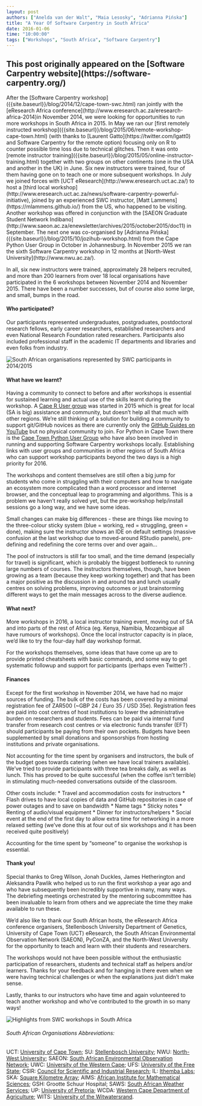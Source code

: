 ```yaml
---
layout: post
authors: ["Anelda van der Walt", "Maia Lesosky", "Adrianna Pińska"]
title: "A Year Of Software Carpentry in South Africa"
date: 2016-01-06
time: "10:00:00"
tags: ["Workshops", "South Africa", "Software Carpentry"]
---
```


<h2>This post originally appeared on the [Software Carpentry website](https://software-carpentry.org/)</h2>
After the [Software Carpentry workshop]({{site.baseurl}}/blog/2014/12/cape-town-swc.html) ran jointly with the [eResearch Africa conference](http://www.eresearch.ac.za/eresearch-africa-2014)in November 2014, we were looking for opportunities to run more workshops in South Africa in 2015. In May we ran our [first remotely instructed workshop]({{site.baseurl}}/blog/2015/06/remote-workshop-cape-town.html) (with thanks to [Laurent Gatto](https://twitter.com/lgatt0) and Software Carpentry for the remote option) focusing only on R to counter possible time loss due to technical glitches.  Then it was onto [remote instructor training]({{site.baseurl}}/blog/2015/05/online-instructor-training.html) together with two groups on other continents (one in the USA and another in the UK) in June. Six new instructors were trained, four of them having gone on to teach one or more subsequent workshops. In July we joined forces with [UCT eResearch](http://www.eresearch.uct.ac.za/) to host a  [third local workshop](http://www.eresearch.uct.ac.za/news/software-carpentry-powerful-initiative), joined by an experienced SWC instructor, [Matt Lammens](https://mlammens.github.io/) from the US, who happened to be visiting. Another workshop was offered in conjunction with the [SAEON Graduate Student Network Indibano](http://www.saeon.ac.za/enewsletter/archives/2015/october2015/doc11) in September. The next one was co-organised by [Adrianna Pińska]({{site.baseurl}}/blog/2015/10/jozihub-workshop.html) from the Cape Python User Group in October in Johannesburg. In November 2015 we ran the sixth Software Carpentry workshop in 12 months at [North-West University](http://www.nwu.ac.za/).

In all, six new instructors were trained, approximately 28 helpers recruited, and more than 200 learners from over 18 local organisations have participated in the 6 workshops between November 2014 and November 2015. There have been a number successes, but of course also some large, and small, bumps in the road.


#### Who participated?

Our participants represented undergraduates, postgraduates, postdoctoral research fellows, early career researchers, established researchers and even National Research Foundation rated researchers. Participants also included professional staff in the academic IT departments and libraries and even folks from industry.  

![South African organisations represented by SWC participants in 2014/2015]({{site.filesurl}}/2016/01/south-africa-participants.png "South African organisations represented by SWC participants in 2014/2015")

#### What have we learnt?

Having a community to connect to before and after workshops is essential for sustained learning and actual use of the skills learnt during the workshop.  A [Cape R User group](http://caperuser.wordpress.com/) was started in 2015 which is great for local (SA is big) assistance and community, but doesn’t help all that much with other regions.  We’re still thinking of a solution for building a community to support git/GitHub novices as there are currently only the [GitHub Guides on YouTube](https://www.youtube.com/user/GitHubGuides) but no physical community to join. For Python in Cape Town there is the [Cape Town Python User Group](https://www.ctpug.org.za/) who have also been involved in running and supporting Software Carpentry workshops locally. Establishing links with user groups and communities in other regions of South Africa who can support workshop participants beyond the two days is a high priority for 2016.

The workshops and content themselves are still often a big jump for students who come in struggling with their computers and how to navigate an ecosystem more complicated than a word processor and internet browser, and the conceptual leap to programming and algorithms. This is a problem we haven’t really solved yet, but the pre-workshop help/install sessions go a long way, and we have some ideas.

Small changes can make big differences - these are things like moving to the three-colour sticky system (blue = working, red = struggling, green = done), making sure the instructor shows an IDE on default settings (massive confusion at the last workshop due to moved-around RStudio panels), pre-defining and redefining the core terms over and over again... 

The pool of instructors is still far too small, and the time demand (especially for travel) is significant, which is probably the biggest bottleneck to running large numbers of courses. The instructors themselves, though, have been growing as a team (because they keep working together) and that has been a major positive as the discussion in and around tea and lunch usually centres on solving problems, improving outcomes or just brainstorming different ways to get the main messages across to the diverse audience. 

#### What next?

More workshops in 2016, a local instructor training event, moving out of SA and into parts of the rest of Africa (eg. Kenya, Namibia, Mozambique all have rumours of workshops). Once the local instructor capacity is in place, we’d like to try the four-day half day workshop format. 

For the workshops themselves, some ideas that have come up are to provide printed cheatsheets with basic commands, and some way to get systematic followup and support for participants (perhaps even Twitter?) .

#### Finances

Except for the first workshop in November 2014, we have had no major sources of funding.  The bulk of the costs has been covered by a minimal registration fee of ZAR500 (~GBP 24 / Euro 35 / USD 35e).  Registration fees are paid into cost centres of host institutions to lower the administrative burden on researchers and students. Fees can be paid via internal fund transfer from research cost centres or via electronic funds transfer (EFT) should participants be paying from their own pockets. Budgets have been supplemented by small donations and sponsorships from hosting institutions and private organisations.

Not accounting for the time spent by organisers and instructors, the bulk of the budget goes towards catering (when we have local trainers available).  We’ve tried to provide participants with three tea breaks daily, as well as lunch. This has proved to be quite successful (when the coffee isn’t terrible) in stimulating much-needed conversations outside of the classroom.  

Other costs include:
    * Travel and accommodation costs for instructors
    * Flash drives to have local copies of data and GitHub repositories in case of power outages and to save on bandwidth
    * Name tags
    * Sticky notes
    * Renting of audio/visual equipment
    * Dinner for instructors/helpers
    * Social event at the end of the first day to allow extra time for networking in a more relaxed setting (we’ve done this at four out of six workshops and it has been received quite positively)

Accounting for the time spent by “someone” to organise the workshop is essential.

#### Thank you!

Special thanks to Greg Wilson, Jonah Duckles, James Hetherington and Aleksandra Pawlik who helped us to run the first workshop a year ago and who have subsequently been incredibly supportive in many, many ways.  The debriefing meetings orchestrated by the mentoring subcommittee has been invaluable to learn from others and we appreciate the time they make available to run these.

We’d also like to thank our South African hosts, the eResearch Africa conference organisers, Stellenbosch University Department of Genetics, University of Cape Town (UCT) eResearch, the South African Environmental Observation Network (SAEON), PyConZA, and the North-West University for the opportunity to teach and learn with their students and researchers.

The workshops would not have been possible without the enthusiastic participation of researchers, students and technical staff as helpers and/or learners. Thanks for your feedback and for hanging in there even when we were having technical challenges or when the explanations just didn’t make sense.

Lastly, thanks to our instructors who have time and again volunteered to teach another workshop and who’ve contributed to the growth in so many ways!  

![Highlights from SWC workshops in South Africa]({{site.filesurl}}/2016/01/south-africa-swc-highlights.png "Highlights from SWC workshops in South Africa")

###### South African Organisations Abbreviations:
UCT: [University of Cape Town](http://www.uct.ac.za); SU: [Stellenbosch University](http://www.sun.ac.za); NWU: [North-West University](http://www.nwu.ac.za); SAEON: [South African Environmental Observation Network](http://www.saeon.ac.za/); UWC: [University of the Western Cape](http://www.uwc.ac.za); UFS: [University of the Free State](http://www.ufs.ac.za); CSIR: [Council for Scientific and Industrial Research](http://www.csir.co.za/); IL: [Ithemba Labs](http://tlabs.ac.za/); SKA: [Square Kilometre Array](http://www.ska.ac.za/); AIMS: [African Institute for Mathematical Sciences](https://www.aims.ac.za/); GSH: Grootte Schuur Hospital; SAWS: [South African Weather Services](https://www.environment.gov.za/statutorybodies/saws); UP: [University of Pretoria](http://www.up.ac.za); WCDA: [Western Cape Department of Agriculture](https://www.westerncape.gov.za/dept/agriculture); WITS: [University of the Witwatersrand](http://www.wits.ac.za).
